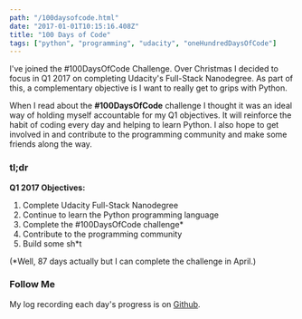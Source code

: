 ```yaml
---
path: "/100daysofcode.html"
date: "2017-01-01T10:15:16.408Z"
title: "100 Days of Code"
tags: ["python", "programming", "udacity", "oneHundredDaysOfCode"]
---
```


I've joined the #100DaysOfCode Challenge. Over Christmas I decided to focus in Q1 2017 on completing Udacity's Full-Stack Nanodegree. As part of this, a complementary objective is I want to really get to grips with Python.

When I read about the **#100DaysOfCode** challenge I thought it was an ideal way of holding myself accountable for my Q1 objectives. It will reinforce the habit of coding every day and helping to learn Python. I also hope to get involved in and contribute to the programming community and make some friends along the way.

### tl;dr

**Q1 2017 Objectives:**

1.  Complete Udacity Full-Stack Nanodegree
2.  Continue to learn the Python programming language
3.  Complete the #100DaysOfCode challenge\*
4.  Contribute to the programming community
5.  Build some sh\*t

(\*Well, 87 days actually but I can complete the challenge in April.)

### Follow Me

My log recording each day's progress is on [Github](https://github.com/cubiio/100-days-of-code/blob/master/log.md).
